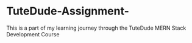 # TuteDude-Assignment-
This is a part of my learning journey through the TuteDude MERN Stack Development Course 

